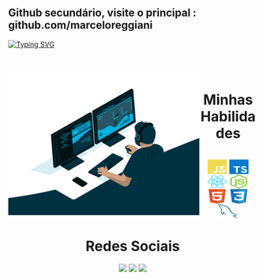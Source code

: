 ## Github secundário, visite o principal :  github.com/marceloreggiani

[![Typing SVG](https://readme-typing-svg.herokuapp.com/?color=ffffff&size=45&center=true&vCenter=true&width=1000&lines=Hello,+my+name+is+Marcelo+Reggiani;I+am+from+Belo+Horizonte+-+MG+-+BRAZIL;I'm+a+Back-End+developer!;Be+Welcome!+:%29)](https://git.io/typing-svg)
<!--
<div>
  <img src="https://github-readme-stats.vercel.app/api?username=marcelo-reggiani&show_icons=true&theme=great-gatsby" alt="Anurag's GitHub stats">
  <img align="right" height="180em" src="https://github-readme-stats.vercel.app/api/top-langs/?username=marcelo-reggiani&layout=compact&langs_count=16&theme=great-gatsby"/>
</div>
-->
<br>

<div  align="center"> 
 <div style="display: inline_block"><br>
  <img align="left" height="290" alt="coding-time" src=".github/code.gif">
  <h1 align="center">Minhas Habilidades</h1> <br> 
  <img align="center" alt="Tchello-Js" height="30" width="40" src="https://raw.githubusercontent.com/devicons/devicon/master/icons/javascript/javascript-plain.svg">
  <img align="center" alt="Tchello-Ts" height="30" width="40" src="https://raw.githubusercontent.com/devicons/devicon/master/icons/typescript/typescript-plain.svg">
  <img align="center" alt="Tchello-React" height="30" width="40" src="https://raw.githubusercontent.com/devicons/devicon/master/icons/react/react-original.svg">
  <img align="center" alt="Tchello-nodejs" height="30" width="40" src="https://raw.githubusercontent.com/devicons/devicon/master/icons/nodejs/nodejs-original.svg">
  <img align="center" alt="Tchello-HTML" height="30" width="40" src="https://raw.githubusercontent.com/devicons/devicon/master/icons/html5/html5-original.svg">
  <img align="center" alt="Tchello-CSS" height="30" width="40" src="https://raw.githubusercontent.com/devicons/devicon/master/icons/css3/css3-original.svg">
  <img align="center" alt="Tchello-mysql" height="30" width="40" src="https://raw.githubusercontent.com/devicons/devicon/master/icons/mysql/mysql-plain.svg">
 </div>
  
   
  <h1 align="center">Redes Sociais</h1>	
  <a href="https://instagram.com/tchellobh" target="_blank"><img src="https://img.shields.io/badge/-Instagram-%23E4405F?style=for-the-badge&logo=instagram&logoColor=white" target="_blank"></a>
  <a href="mailto:mreggiani@gmail.com"><img src="https://img.shields.io/badge/-Gmail-%23333?style=for-the-badge&logo=gmail&logoColor=white" target="_blank"></a>
  <a href="https://www.linkedin.com/in/marceloreggiani" target="_blank"><img src="https://img.shields.io/badge/-LinkedIn-%230077B5?style=for-the-badge&logo=linkedin&logoColor=white" target="_blank"></a> 

</div>
